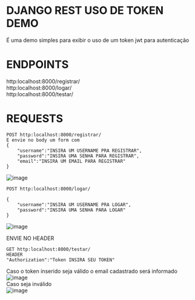 # DJANGO REST USO DE TOKEN DEMO
É uma demo simples para exibir o uso de um token jwt para autenticação  
# ENDPOINTS
http:localhost:8000/registrar/  
http:localhost:8000/logar/  
http:localhost:8000/testar/  
# REQUESTS
```
POST http:localhost:8000/registrar/
E envie no body um form com
{
    "username":"INSIRA UM USERNAME PRA REGISTRAR",
    "password":"INSIRA UMA SENHA PARA REGISTRAR",
    "email":"INSIRA UM EMAIL PARA REGISTRAR"
}
```
![image](https://github.com/LucasMedeiros-dev/Django-token-demo/assets/39228907/4fbf44e8-4e36-4528-ae03-b6945a0e0ad7)

``` 
POST http:localhost:8000/logar/

{
    "username":"INSIRA UM USERNAME PRA LOGAR",
    "password":"INSIRA UMA SENHA PARA LOGAR"
}
```
![image](https://github.com/LucasMedeiros-dev/Django-token-demo/assets/39228907/9c4c45db-b2c3-4935-9c5a-8e1068f41da4)

ENVIE NO HEADER
``` 
GET http:localhost:8000/testar/
HEADER
"Authorization":"Token INSIRA SEU TOKEN"

```
Caso o token inserido seja válido o email cadastrado será informado  
![image](https://github.com/LucasMedeiros-dev/Django-token-demo/assets/39228907/b4ee2374-3665-4be5-bcbc-c3bcd4fad76e)  
Caso seja inválido  
![image](https://github.com/LucasMedeiros-dev/Django-token-demo/assets/39228907/d04fdf1e-b038-40e6-8c01-1a48b5bd6f03)  


